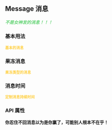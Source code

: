 ## Message 消息
<h5 style="color: #66d476">不是女神发的消息！！！</h5>

<script setup>
    import BasicDemo from '../demo/basic_demo.vue'
    import TimeDemo from '../demo/time_demo.vue'
    import SecondaryDemo from '../demo/secondary_demo.vue'
    import Preview from '../../../src/components/preview.vue'
</script>

### 基本用法
<p style="color: #ffcf3f; font-size: 12px; font-weight: 900;">基本的消息</p>
<BasicDemo />
<Preview comp="message" demo="basic_demo"/>

### 果冻消息
<p style="color: #ffcf3f; font-size: 12px; font-weight: 900;">果冻类型的消息</p>
<SecondaryDemo />
<Preview comp="message" demo="secondary_demo"/>

### 消息时间
<p style="color: #ffcf3f; font-size: 12px; font-weight: 900;">定制消息持续时间</p>
<TimeDemo />
<Preview comp="message" demo="time_demo"/>

<!-- API表格 -->
### API 属性
<p style="color: var(--color-success); font-size: 14px; font-weight: 900;">你忍住不回消息以为是你赢了，可能别人根本不在乎！</p>
<script setup>
    import ApiTable from '../../../src/components/api_table.vue'
    const data = {
        columns: [
            {
                title: '名称'
            },
            {
                title: '类型'
            },
            {
                title: '默认值'
            },
            {
                title: '说明'
            }
        ],
        item: [
            {
                name: 'message',
                type: 'String',
                default: 'null',
                explain: '内容数据'
            },
            {
                name: 'type',
                type: 'String',
                default: 'primary | success | error | info',
                explain: '类型属性'
            },
            {
                name: 'duration',
                type: 'String',
                default: '1500',
                explain: '持续时间'
            },
            {
                name: 'secondary',
                type: 'Boolean',
                default: 'false | true',
                explain: '次要属性'
            }
        ]
  }
</script>
<ApiTable :data="data" />

